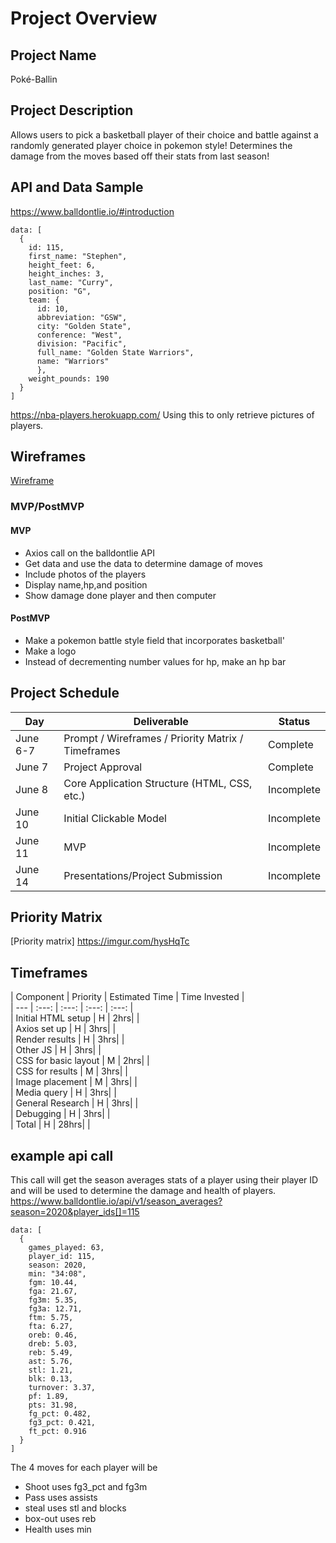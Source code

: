 # Project Overview
## Project Name
Poké-Ballin
## Project Description
Allows users to pick a basketball player of their choice and battle against a randomly generated player choice in pokemon style! Determines the damage from the moves based off their stats from last season!
## API and Data Sample
https://www.balldontlie.io/#introduction
``` 
data: [
  {
    id: 115,
    first_name: "Stephen",
    height_feet: 6,
    height_inches: 3,
    last_name: "Curry",
    position: "G",
    team: {
      id: 10,
      abbreviation: "GSW",
      city: "Golden State",
      conference: "West",
      division: "Pacific",
      full_name: "Golden State Warriors",
      name: "Warriors"
      },
    weight_pounds: 190
  }
]

```
https://nba-players.herokuapp.com/
Using this to only retrieve pictures of players.

## Wireframes
[Wireframe](https://imgur.com/bS4AJk5)
### MVP/PostMVP
#### MVP
- Axios call on the balldontlie API
- Get data and use the data to determine damage of moves
- Include photos of the players
- Display name,hp,and position
- Show damage done player and then computer
#### PostMVP 
- Make a pokemon battle style field that incorporates basketball'
- Make a logo
- Instead of decrementing number values for hp, make an hp bar
## Project Schedule
|  Day | Deliverable | Status
|---|---| ---|
|June 6-7| Prompt / Wireframes / Priority Matrix / Timeframes | Complete
|June 7| Project Approval | Complete
|June 8| Core Application Structure (HTML, CSS, etc.) | Incomplete
|June 10| Initial Clickable Model  | Incomplete
|June 11| MVP | Incomplete
|June 14| Presentations/Project Submission | Incomplete
## Priority Matrix
[Priority matrix] https://imgur.com/hysHqTc

## Timeframes
| Component | Priority | Estimated Time | Time Invested |   
| --- | :---: |  :---: | :---: | :---: |  
| Initial HTML setup | H | 2hrs|  |  
| Axios set up | H | 3hrs|  |  
| Render results | H | 3hrs| |  
| Other JS | H | 3hrs|  |  
| CSS for basic layout | M | 2hrs|  |  
| CSS for results | M | 3hrs|  |  
| Image placement | M | 3hrs| |  
| Media query | H | 3hrs|  |  
| General Research | H | 3hrs|  |  
| Debugging | H | 3hrs|  |  
| Total | H | 28hrs|  |  

## example api call 
This call will get the season averages stats of a player using their player ID and will be used to determine the damage and health of players.
https://www.balldontlie.io/api/v1/season_averages?season=2020&player_ids[]=115
```
data: [
  {
    games_played: 63,
    player_id: 115,
    season: 2020,
    min: "34:08",
    fgm: 10.44,
    fga: 21.67,
    fg3m: 5.35,
    fg3a: 12.71,
    ftm: 5.75,
    fta: 6.27,
    oreb: 0.46,
    dreb: 5.03,
    reb: 5.49,
    ast: 5.76,
    stl: 1.21,
    blk: 0.13,
    turnover: 3.37,
    pf: 1.89,
    pts: 31.98,
    fg_pct: 0.482,
    fg3_pct: 0.421,
    ft_pct: 0.916
  }
]
```

The 4 moves for each player will be 
- Shoot uses fg3_pct and fg3m
- Pass uses assists
- steal uses stl and blocks
- box-out uses reb
- Health uses min

